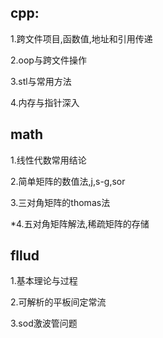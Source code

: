 ## cpp:

1.跨文件项目,函数值,地址和引用传递

2.oop与跨文件操作

3.stl与常用方法

4.内存与指针深入

## math

1.线性代数常用结论

2.简单矩阵的数值法,j,s-g,sor

3.三对角矩阵的thomas法

*4.五对角矩阵解法,稀疏矩阵的存储

## fllud

1.基本理论与过程

2.可解析的平板间定常流

3.sod激波管问题



